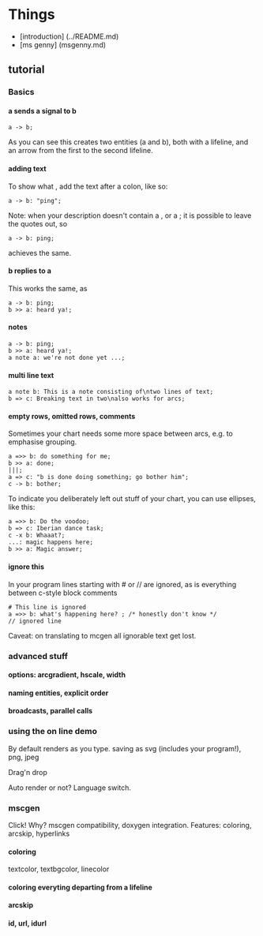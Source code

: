 # Things

- [introduction] (../README.md)
- [ms genny] (msgenny.md)

## tutorial
### Basics
#### a sends a signal to b
``` msgenny
a -> b;
```

As you can see this creates two entities (a and b), both with a lifeline, and an arrow from the first to the second lifeline. 

#### adding text
To show what , add the text after a colon, like so:

``` msgenny
a -> b: "ping";
```
Note: when your description doesn't contain a , or a ; it is possible to leave the quotes out, so 
``` msgenny
a -> b: ping;
```
achieves the same.

#### b replies to a
This works the same, as  
``` msgenny
a -> b: ping;
b >> a: heard ya!;
```

#### notes 
``` msgenny
a -> b: ping;
b >> a: heard ya!;
a note a: we're not done yet ...;
```

#### multi line text
``` msgenny
a note b: This is a note consisting of\ntwo lines of text;
b => c: Breaking text in two\nalso works for arcs;
```

#### empty rows, omitted rows, comments
Sometimes your chart needs some more space between arcs, e.g. to emphasise grouping. 
``` msgenny
a =>> b: do something for me;
b >> a: done;
|||;
a => c: "b is done doing something; go bother him"; 
c -> b: bother;
```

To indicate you deliberately left out stuff of your chart, you can use ellipses, like this:
``` msgenny
a =>> b: Do the voodoo;
b => c: Iberian dance task;
c -x b: Whaaat?;
...: magic happens here;
b >> a: Magic answer;
```

#### ignore this
In your program lines starting with # or // are ignored, as is everything between c-style block comments
``` msgenny
# This line is ignored
a =>> b: what's happening here? ; /* honestly don't know */
// ignored line
```
Caveat: on translating to mcgen all ignorable text get lost.

### advanced stuff
#### options: arcgradient, hscale, width
#### naming entities, explicit order
#### broadcasts, parallel calls

### using the on line demo
By default renders as you type.
saving as svg (includes your program!), png, jpeg

Drag'n drop

Auto render or not?
Language switch.

### mscgen
Click!
Why? mscgen compatibility, doxygen integration. Features: coloring, arcskip, hyperlinks
#### coloring
textcolor, textbgcolor, linecolor
#### coloring everyting departing from a lifeline
#### arcskip
#### id, url, idurl
